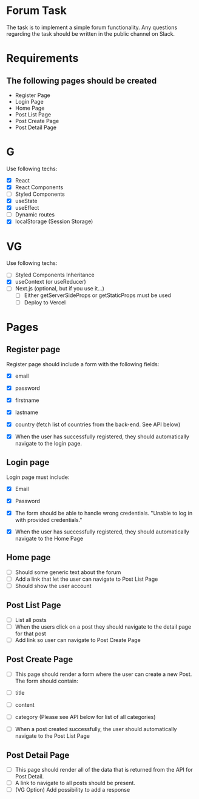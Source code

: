  # Forum Task
The task is to implement a simple forum functionality. Any questions regarding the task should be written in the public channel on Slack.

# Requirements

## The following pages should be created
- Register Page
- Login Page
- Home Page
- Post List Page
- Post Create Page
- Post Detail Page

# G
Use following techs:
- [x] React
- [x] React Components
- [ ] Styled Components
- [x] useState
- [x] useEffect
- [ ] Dynamic routes
- [x] localStorage (Session Storage)

# VG
Use following techs:
- [ ] Styled Components Inheritance
- [x] useContext (or useReducer)
- [ ] Next.js (optional, but if you use it...)
    - [ ] Either getServerSideProps or getStaticProps must be used
    - [ ] Deploy to Vercel
    
# Pages
## Register page
Register page should include a form with the following fields:
- [x] email
- [x] password
- [x] firstname
- [x] lastname
- [x] country (fetch list of countries from the back-end. See API below)

- [x] When the user has successfully registered, they should automatically navigate
to the login page.

## Login page
Login page must include:
- [x] Email
- [x] Password

- [x] The form should be able to handle wrong credentials. "Unable to log in with provided credentials."
- [x] When the user has successfully registered, they should automatically navigate to the Home Page

## Home page
- [ ] Should some generic text about the forum
- [ ] Add a link that let the user can navigate to Post List Page
- [ ] Should show the user account

## Post List Page
- [ ] List all posts
- [ ] When the users click on a post they should navigate to the detail page for
      that post
- [ ] Add link so user can navigate to Post Create Page

## Post Create Page
- [ ] This page should render a form where the user can create a new Post.
The form should contain:
- [ ] title
- [ ] content
- [ ] category (Please see API below for list of all categories)

- [ ] When a post created successfully, the user should automatically navigate to
      the Post List Page
      
## Post Detail Page
- [ ] This page should render all of the data that is returned from the API for Post Detail.
- [ ] A link to navigate to all posts should be present.
- [ ] (VG Option) Add possibility to add a response
